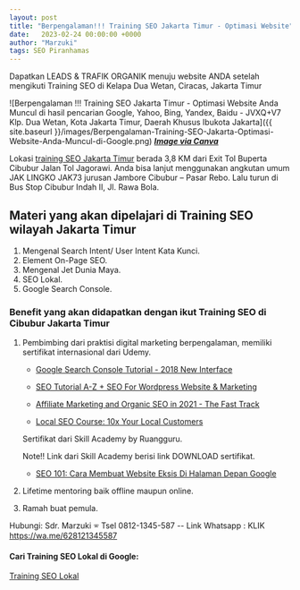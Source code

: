 ```yaml
---
layout: post
title: "Berpengalaman!!! Training SEO Jakarta Timur - Optimasi Website"
date:   2023-02-24 00:00:00 +0000
author: "Marzuki"
tags: SEO Piranhamas
---
```

Dapatkan LEADS & TRAFIK ORGANIK menuju website ANDA setelah mengikuti Training SEO di Kelapa Dua Wetan, Ciracas, Jakarta Timur

![Berpengalaman !!! Training SEO Jakarta Timur - Optimasi Website Anda Muncul di hasil pencarian Google, Yahoo, Bing, Yandex, Baidu - JVXQ+V7 Klp. Dua Wetan, Kota Jakarta Timur, Daerah Khusus Ibukota Jakarta]({{ site.baseurl }}/images/Berpengalaman-Training-SEO-Jakarta-Optimasi-Website-Anda-Muncul-di-Google.png) ***<u>Image via Canva</u>***

Lokasi <a href="https://dma.pages.dev/" target="_blank">training SEO Jakarta Timur</a> berada 3,8 KM dari Exit Tol Buperta Cibubur Jalan Tol Jagorawi. Anda bisa lanjut menggunakan angkutan umum JAK LINGKO JAK73 jurusan Jambore Cibubur – Pasar Rebo. Lalu turun di Bus Stop Cibubur Indah II, Jl. Rawa Bola.

## Materi yang akan dipelajari di Training SEO wilayah Jakarta Timur

1. Mengenal Search Intent/ User Intent Kata Kunci.
2. Element On-Page SEO.
3. Mengenal Jet Dunia Maya.
4. SEO Lokal.
5. Google Search Console.

### Benefit yang akan didapatkan dengan ikut Training SEO di Cibubur Jakarta Timur

1. Pembimbing dari praktisi digital marketing berpengalaman, memiliki sertifikat internasional dari Udemy.
    - <a href="https://www.udemy.com/certificate/UC-9a90b3f0-b2d2-49d0-96b6-37c6b7770861/" rel="nofollow" target="_blank">Google Search Console Tutorial - 2018 New Interface</a>

    - <a href="https://www.udemy.com/certificate/UC-5a6ea32c-31f0-4a29-93bb-5c8f2744ea7a/" rel="nofollow" target="_blank">SEO Tutorial A-Z + SEO For Wordpress Website & Marketing</a>

    - <a href="https://www.udemy.com/certificate/UC-fcca34c5-94be-4806-970a-56e3f2c6127c/" rel="nofollow" target="_blank">Affiliate Marketing and Organic SEO in 2021 - The Fast Track</a>

    - <a href="https://www.udemy.com/certificate/UC-d7aa3cb8-a685-423d-a23e-8577cfe441b4/" rel="nofollow" target="_blank">Local SEO Course: 10x Your Local Customers</a>

    Sertifikat dari Skill Academy by Ruangguru.

    Note!! Link dari Skill Academy berisi link DOWNLOAD sertifikat.
    - <a href="https://img-certificate.ruangguru.com/GEBEB767EQKJAGL7/CERT-0WBS1ZTS.jpg?orig=1" rel="nofollow" target="_blank">SEO 101: Cara Membuat Website Eksis Di Halaman Depan Google</a>


2. Lifetime mentoring baik offline maupun online.
3. Ramah buat pemula.

Hubungi: Sdr. Marzuki
&#128382; Tsel 0812-1345-587 --
Link Whatsapp : KLIK <a href="https://wa.me/628121345587" rel="nofollow" target="_blank">https://wa.me/628121345587</a>

#### Cari Training SEO Lokal di Google:

<a href="https://www.google.com/search?q=training+seo+lokal" target="_blank">Training SEO Lokal</a>